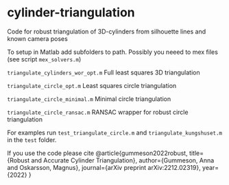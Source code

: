 # cylinder-triangulation

Code for robust triangulation of 3D-cylinders from silhouette lines and known camera poses

To setup in Matlab add subfolders to path. Possibly you neeed to mex files (see script `mex_solvers.m`)

`triangulate_cylinders_wor_opt.m`  Full least squares 3D triangulation

`triangulate_circle_opt.m` Least squares circle triangulation

`triangulate_circle_minimal.m` Minimal circle triangulation

`triangulate_circle_ransac.m` RANSAC wrapper for robust circle triangulation

For examples run `test_triangulate_circle.m` and `triangulate_kungshuset.m` in the `test` folder.

If you use the code please cite
@article{gummeson2022robust,
  title={Robust and Accurate Cylinder Triangulation},
  author={Gummeson, Anna and Oskarsson, Magnus},
  journal={arXiv preprint arXiv:2212.02319},
  year={2022}
}

